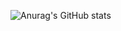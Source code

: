 ![Anurag's GitHub stats](https://github-readme-stats.vercel.app/api?username=VascoSch92&show_icons=false&rank_icon=github&theme=transparent)
